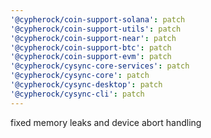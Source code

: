 ```yaml
---
'@cypherock/coin-support-solana': patch
'@cypherock/coin-support-utils': patch
'@cypherock/coin-support-near': patch
'@cypherock/coin-support-btc': patch
'@cypherock/coin-support-evm': patch
'@cypherock/cysync-core-services': patch
'@cypherock/cysync-core': patch
'@cypherock/cysync-desktop': patch
'@cypherock/cysync-cli': patch
---
```


fixed memory leaks and device abort handling
